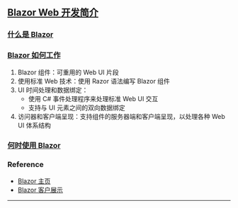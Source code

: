 ## [Blazor Web 开发简介](https://learn.microsoft.com/zh-cn/training/modules/blazor-introduction/)
### [什么是 Blazor](https://learn.microsoft.com/zh-cn/training/modules/blazor-introduction/2-what-is-blazor)
### [Blazor 如何工作](https://learn.microsoft.com/zh-cn/training/modules/blazor-introduction/3-how-blazor-works)
1. Blazor 组件：可重用的 Web UI 片段
2. 使用标准 Web 技术：使用 Razor 语法编写 Blazor 组件
3. UI 时间处理和数据绑定：
    - 使用 C# 事件处理程序来处理标准 Web UI 交互
    - 支持与 UI 元素之间的双向数据绑定
4. 访问器和客户端呈现：支持组件的服务器端和客户端呈现，以处理各种 Web UI 体系结构
### [何时使用 Blazor](https://learn.microsoft.com/zh-cn/training/modules/blazor-introduction/4-when-to-use-blazor)
### Reference
- [Blazor 主页](https://dotnet.microsoft.com/zh-cn/apps/aspnet/web-apps/blazor)
- [Blazor 客户展示](https://dotnet.microsoft.com/zh-cn/platform/customers/blazor)
---
